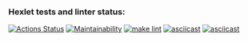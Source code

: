### Hexlet tests and linter status:
[![Actions Status](https://github.com/RomanUtolin/python-project-lvl1/workflows/hexlet-check/badge.svg)](https://github.com/RomanUtolin/python-project-lvl1/actions)
[![Maintainability](https://api.codeclimate.com/v1/badges/280b450f90dc15c23922/maintainability)](https://codeclimate.com/github/RomanUtolin/python-project-lvl1/maintainability)
[![make lint](https://github.com/RomanUtolin/python-project-lvl1/actions/workflows/makefile.yml/badge.svg)](https://github.com/RomanUtolin/python-project-lvl1/actions/workflows/makefile.yml)
[![asciicast](https://asciinema.org/a/LKHsRuuXAb9XloE3hNTsLuor4.svg)](https://asciinema.org/a/LKHsRuuXAb9XloE3hNTsLuor4)
[![asciicast](https://asciinema.org/a/458921.svg)](https://asciinema.org/a/458921)

